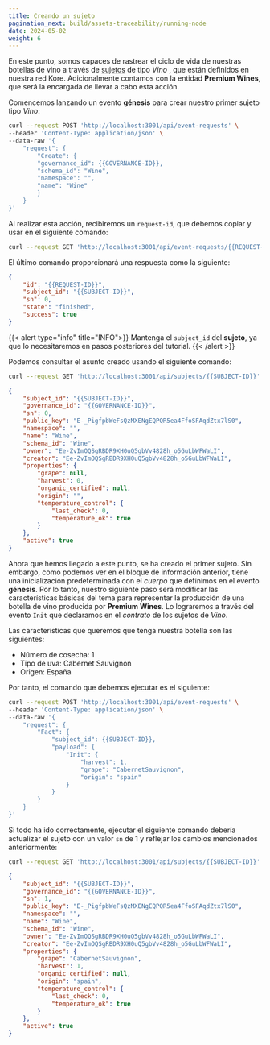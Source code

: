 ```yaml
---
title: Creando un sujeto
pagination_next: build/assets-traceability/running-node
date: 2024-05-02
weight: 6
---
```

En este punto, somos capaces de rastrear el ciclo de vida de nuestras botellas de vino a través de [sujetos](../../../docs/getting-started/concepts/subjects/_index.md) de tipo *Vino* , que están definidos en nuestra red Kore. Adicionalmente contamos con la entidad **Premium Wines**, que será la encargada de llevar a cabo esta acción.

Comencemos lanzando un evento **génesis** para crear nuestro primer sujeto tipo *Vino*:

```bash
curl --request POST 'http://localhost:3001/api/event-requests' \
--header 'Content-Type: application/json' \
--data-raw '{
    "request": {
        "Create": {
        "governance_id": {{GOVERNANCE-ID}},
        "schema_id": "Wine",
        "namespace": "",
        "name": "Wine"
        }
    }
}'
```
Al realizar esta acción, recibiremos un `request-id`, que debemos copiar y usar en el siguiente comando:

```bash
curl --request GET 'http://localhost:3001/api/event-requests/{{REQUEST-ID}}/state'
```

El último comando proporcionará una respuesta como la siguiente:

```json
{
    "id": "{{REQUEST-ID}}",
    "subject_id": "{{SUBJECT-ID}}",
    "sn": 0,
    "state": "finished",
    "success": true
}
```


{{< alert type="info" title="INFO">}}
Mantenga el `subject_id` del **sujeto**, ya que lo necesitaremos en pasos posteriores del tutorial.
{{< /alert >}}

Podemos consultar el asunto creado usando el siguiente comando:

```bash
curl --request GET 'http://localhost:3001/api/subjects/{{SUBJECT-ID}}'
```

```json
{
    "subject_id": "{{SUBJECT-ID}}",
    "governance_id": "{{GOVERNANCE-ID}}",
    "sn": 0,
    "public_key": "E-_PigfpbWeFsQzMXENgEQPQR5ea4FfoSFAqdZtx7lS0",
    "namespace": "",
    "name": "Wine",
    "schema_id": "Wine",
    "owner": "Ee-ZvImOQSgRBDR9XH0uQ5gbVv4828h_o5GuLbWFWaLI",
    "creator": "Ee-ZvImOQSgRBDR9XH0uQ5gbVv4828h_o5GuLbWFWaLI",
    "properties": {
        "grape": null,
        "harvest": 0,
        "organic_certified": null,
        "origin": "",
        "temperature_control": {
            "last_check": 0,
            "temperature_ok": true
        }
    },
    "active": true
}
```

Ahora que hemos llegado a este punto, se ha creado el primer sujeto. Sin embargo, como podemos ver en el bloque de información anterior, tiene una inicialización predeterminada con el *cuerpo* que definimos en el evento **génesis**. Por lo tanto, nuestro siguiente paso será modificar las características básicas del tema para representar la producción de una botella de vino producida por **Premium Wines**. Lo lograremos a través del evento `Init` que declaramos en el *contrato* de los sujetos de *Vino*.

Las características que queremos que tenga nuestra botella son las siguientes:
* Número de cosecha: 1
* Tipo de uva: Cabernet Sauvignon
* Origen: España

Por tanto, el comando que debemos ejecutar es el siguiente:

```bash
curl --request POST 'http://localhost:3001/api/event-requests' \
--header 'Content-Type: application/json' \
--data-raw '{
    "request": {
        "Fact": {
            "subject_id": {{SUBJECT-ID}},
            "payload": {
                "Init": {
                    "harvest": 1,
                    "grape": "CabernetSauvignon",
                    "origin": "spain"
                }
            }
        }
    }
}'
```

Si todo ha ido correctamente, ejecutar el siguiente comando debería actualizar el sujeto con un valor `sn` de 1 y reflejar los cambios mencionados anteriormente:

```bash
curl --request GET 'http://localhost:3001/api/subjects/{{SUBJECT-ID}}'
```

```json
{
    "subject_id": "{{SUBJECT-ID}}",
    "governance_id": "{{GOVERNANCE-ID}}",
    "sn": 1,
    "public_key": "E-_PigfpbWeFsQzMXENgEQPQR5ea4FfoSFAqdZtx7lS0",
    "namespace": "",
    "name": "Wine",
    "schema_id": "Wine",
    "owner": "Ee-ZvImOQSgRBDR9XH0uQ5gbVv4828h_o5GuLbWFWaLI",
    "creator": "Ee-ZvImOQSgRBDR9XH0uQ5gbVv4828h_o5GuLbWFWaLI",
    "properties": {
        "grape": "CabernetSauvignon",
        "harvest": 1,
        "organic_certified": null,
        "origin": "spain",
        "temperature_control": {
            "last_check": 0,
            "temperature_ok": true
        }
    },
    "active": true
}
```